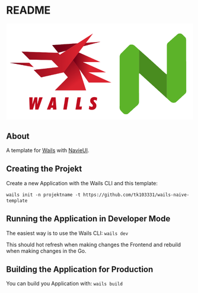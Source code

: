 # README

![Wails and NaiveUI](./wails-naive.png)


## About

A template for [Wails](https://wails.io/) with [NavieUI](https://www.naiveui.com/).


## Creating the Projekt
Create a new Application with the Wails CLI and this template:

```
wails init -n projektname -t https://github.com/tk103331/wails-naive-template
```

## Running the Application in Developer Mode
The easiest way is to use the Wails CLI: `wails dev`

This should hot refresh when making changes the Frontend and rebuild when making changes in the Go.

## Building the Application for Production
 
You can build you Application with: `wails build`



